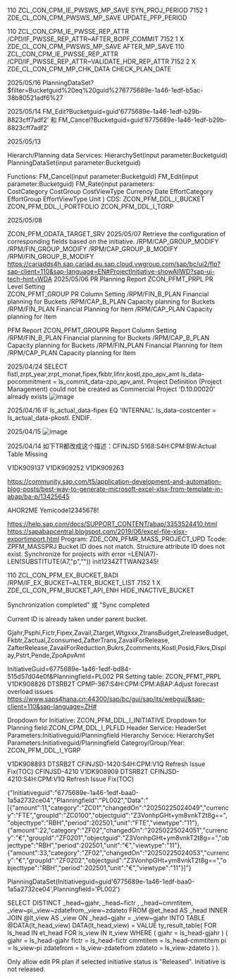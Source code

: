110	ZCL_CON_CPM_IE_PWSWS_MP_SAVE	SYN_PROJ_PERIOD	7152	1		ZDE_CL_CON_CPM_PWSWS_MP_SAVE	UPDATE_PFP_PERIOD


110	ZCL_CON_CPM_IE_PWSSE_REP_ATTR	/CPD/IF_PWSSE_REP_ATTR~AFTER_BOPF_COMMIT	7152	1	X	ZDE_CL_CON_CPM_PWSWS_MP_SAVE	AFTER_MP_SAVE
110	ZCL_CON_CPM_IE_PWSSE_REP_ATTR	/CPD/IF_PWSSE_REP_ATTR~VALIDATE_HDR_REP_ATTR	7152	2	X	ZDE_CL_CON_CPM_MP_CHK_DATA	CHECK_PLAN_DATE

2025/05/16
PlanningDataSet?$filter=Bucketguid%20eq%20guid%276775689e-1a46-1edf-b5ac-38b80521adf6%27

2025/05/14
FM_Edit?Bucketguid=guid'6775689e-1a46-1edf-b29b-8823cff7adf2' 和 FM_Cancel?Bucketguid=guid'6775689e-1a46-1edf-b29b-8823cff7adf2'

2025/05/13

Hierarch/Planning data Services:
HierarchySet(input parameter:Bucketguid)
PlanningDataSet(input parameter:Bucketguid)

Functions:
FM_Cancel(input parameter:Bucketguid)
FM_Edit(input parameter:Bucketguid)
FM_Rate(input parameters:      
        CostCategory
        CostGroup
        CostViewType
        Currency
        Date
        EffortCategory
        EffortGroup
        EffortViewType
        Unit
)
CDS:
ZCON_PFM_DDL_I_BUCKET
ZCON_PFM_DDL_I_PORTFOLIO
ZCON_PFM_DDL_I_TGRP

2025/05/08

ZCON_PFM_ODATA_TARGET_SRV
2025/05/07
Retrieve the configuration of corresponding fields based on the initiative.
/RPM/CAP_GROUP_MODIFY
/RPM/FIN_GROUP_MODIFY
/RPM/CAP_GROUP_B_MODIFY
/RPM/FIN_GROUP_B_MODIFY
https://cariadds4h.sap.cariad.eu.sap.cloud.vwgroup.com/sap/bc/ui2/flp?sap-client=110&sap-language=EN#ProjectInitiative-showAllWD?sap-ui-tech-hint=WDA
2025/05/06
PR Planning Report
ZCON_PFMT_PRPL    PR Level Setting  
ZCON_PFMT_GROUP   PR Column Setting
/RPM/FIN_B_PLAN    Financial planning for Buckets
/RPM/CAP_B_PLAN    Capacity planning for Buckets
/RPM/FIN_PLAN      Financial Planning for Item
/RPM/CAP_PLAN      Capacity planning for Item

PFM Report
ZCON_PFMT_GROUPR   Report Column Setting
/RPM/FIN_B_PLAN    Financial planning for Buckets
/RPM/CAP_B_PLAN    Capacity planning for Buckets
/RPM/FIN_PLAN      Financial Planning for Item
/RPM/CAP_PLAN      Capacity planning for Item

2025/04/24
SELECT fistl,zrpt_year,zrpt_monat,fipex,fkbtr,lifnr,kostl,zpo_apv_amt
ls_data-pocommitment = ls_commit_data-zpo_apv_amt.
Project Definition (Project Management) could not be created as Commercial Project 'D.10.00020' already exists
![image](https://github.com/user-attachments/assets/9956c74e-842b-4c3b-9291-332c57620719)

2025/04/16
IF ls_actual_data-fipex EQ 'INTERNAL'.
    ls_data-costcenter = ls_actual_data-pkostl. 
ENDIF.

2025/04/15
![image](https://github.com/user-attachments/assets/4936f30a-6a3a-4252-9f06-198771ba4d0e)

2025/04/14
如下TR都改成这个描述：CFINJSD 5168:S4H:CPM:BW:Actual Table Missing

V1DK909137
V1DK909252
V1DK909263



https://community.sap.com/t5/application-development-and-automation-blog-posts/best-way-to-generate-microsoft-excel-xlsx-from-template-in-abap/ba-p/13425645

AHOR2ME 
Yemicode12345678!
 
https://help.sap.com/docs/SUPPORT_CONTENT/abap/3353524410.html
https://sapabapcentral.blogspot.com/2019/06/excel-file-xlsx-exportimport.html
Program: ZDE_CON_PFMR_MASS_PROJECT_UPD 
Tcode: ZPFM_MASSPRJ 
Bucket ID does not match.
Structure attribute ID does not exist.
Synchronize for projects with error
=LEN(A7)-LEN(SUBSTITUTE(A7,"p",""))
init1234ZTTWAN2345!

110	ZCL_CON_PFM_EX_BUCKET_BADI	/RPM/IF_EX_BUCKET~ALTER_BUCKET_LIST	7152	1	X	ZDE_CL_CON_PFM_BUCKET_API_ENH	HIDE_INACTIVE_BUCKET

Synchronization completed" 或 "Sync completed

Current ID is already taken under parent bucket.

Gjahr,Psphi,Fictr,Fipex,Zavail,Ztarget,Wtgxxx,ZtransBudget,ZreleaseBudget,Fkbtr,Zactual,Zconsumed,ZafterTrans,ZavailForRelease,
ZafterRelease,ZavailForReduction,Bukrs,Zcomments,Kostl,Posid,Fikrs,Display,Pstrt,Pende,ZpoApvAmt

InitiativeGuid=6775689e-1a46-1edf-bd84-515d57d04e0f&Planningfield=PL002
PR Setting  table:  ZCON_PFMT_PRPL
V1DK908826       DTSRB2T      CPMP-367:S4H:CPM:CPM:ABAP:Adjust forecast overload issues
https://www.saps4hana.cn:44300/sap/bc/gui/sap/its/webgui/&sap-client=110&sap-language=ZH#

Dropdown for Initiative: ZCON_PFM_DDL_I_INITIATIVE
Dropdown for Planning field:ZCON_CPM_DDL_I_PLFLD
Header Service: HeaderSet Parameters:Initiativeguid/Planningfield
Hierarchy Service: HierarchySet Parameters:Initiativeguid/Planningfield
Categroy/Group/Year: ZCON_PFM_DDL_I_YGRP

V1DK908893       DTSRB2T      CFINJSD-1420:S4H:CPM:V1Q Refresh Issue Fix(TOC)
CFINJSD-4210
V1DK908909       DTSRB2T      CFINJSD-4210:S4H:CPM:V1Q Refresh Issue Fix(TOC)

{"Initiativeguid":"6775689e-1a46-1edf-baa0-1a5a2732ce04","Planningfield":"PL002","Data":"[{\"amount\":11,\"category\":\"ZC01\",\"changedOn\":\"20250225024049\",\"currency\":\"FTE\",\"groupId\":\"ZC0100\",\"objectguid\":\"Z3VonhpGHt+ym8vnkT2t8g==\",\"objecttype\":\"RBH\",\"period\":202501,\"unit\":\"FTE\",\"viewtype\":\"11\"},{\"amount\":22,\"category\":\"ZF02\",\"changedOn\":\"20250225024051\",\"currency\":\"€\",\"groupId\":\"ZF0201\",\"objectguid\":\"Z3VonhpGHt+ym8vnkT2t8g==\",\"objecttype\":\"RBH\",\"period\":202501,\"unit\":\"€\",\"viewtype\":\"11\"},{\"amount\":33,\"category\":\"ZF02\",\"changedOn\":\"20250225024053\",\"currency\":\"€\",\"groupId\":\"ZF0202\",\"objectguid\":\"Z3VonhpGHt+ym8vnkT2t8g==\",\"objecttype\":\"RBH\",\"period\":202501,\"unit\":\"€\",\"viewtype\":\"11\"}]"}
 
PlanningDataSet(Initiativeguid=guid'6775689e-1a46-1edf-baa0-1a5a2732ce04',Planningfield='PL002')
 
SELECT DISTINCT _head~gjahr, _head~fictr , _head~cmmtitem, _view~pi,_view~zdatefrom,_view~zdateto
    FROM @et_head AS _head
    INNER JOIN  @lt_view AS _view ON _head~gjahr = _view~gjahr
    INTO TABLE @DATA(lt_head_view)
DATA(lt_head_view) = VALUE ty_result_table(
    FOR ls_head IN et_head
    FOR ls_view IN lt_view WHERE ( gjahr = ls_head-gjahr )
    ( gjahr      = ls_head-gjahr
      fictr      = ls_head-fictr
      cmmtitem   = ls_head-cmmtitem
      pi         = ls_view-pi
      zdatefrom  = ls_view-zdatefrom
      zdateto    = ls_view-zdateto )
).

Only allow edit PR plan if selected initiative status is "Released".
Initiative is not released.
